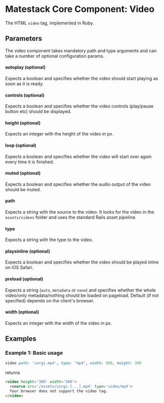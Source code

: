 # Matestack Core Component: Video

The HTML `video` tag, implemented in Ruby.

## Parameters
The video component takes mandatory path and type arguments and can take a number of optional configuration params.

#### autoplay (optional)
Expects a boolean and specifies whether the video should start playing as soon as it is ready.

#### controls (optional)
Expects a boolean and specifies whether the video controls (play/pause button etc) should be displayed.

#### height (optional)
Expects an integer with the height of the video in px.

#### loop (optional)
Expects a boolean and specifies whether the video will start over again every time it is finished.

#### muted (optional)
Expects a boolean and specifies whether the audio output of the video should be muted.

#### path
Expects a string with the source to the video. It looks for the video in the `assets/videos` folder and uses the standard Rails asset pipeline.

#### type
Expects a string with the type to the video.

#### playsinline (optional)
Expects a boolean and specifies whether the video should be played inline on iOS Safari.

#### preload (optional)
Expects a string (`auto`, `metadata` or `none`) and specifies whether the whole video/only metadata/nothing should be loaded on pageload. Default (if not specified) depends on the client's browser.

#### width (optional)
Expects an integer with the width of the video in px.

## Examples

### Example 1: Basic usage

```ruby
video path: 'corgi.mp4', type: "mp4", width: 500, height: 300
```

returns

```HTML
<video height='300' width='500'>
  <source src='/assets/corgi-[...].mp4' type='video/mp4'>
  Your browser does not support the video tag.
</video>
```
